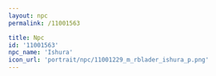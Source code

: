 ```yaml
---
layout: npc
permalink: /11001563

title: Npc
id: '11001563'
npc_name: 'Ishura'
icon_url: 'portrait/npc/11001229_m_rblader_ishura_p.png'
---
```

